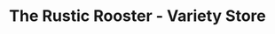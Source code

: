 ---
title: "The Rustic Rooster - Variety Store"
url: /elkmont/the-rustic-rooster-variety-store/
shop: charity
---